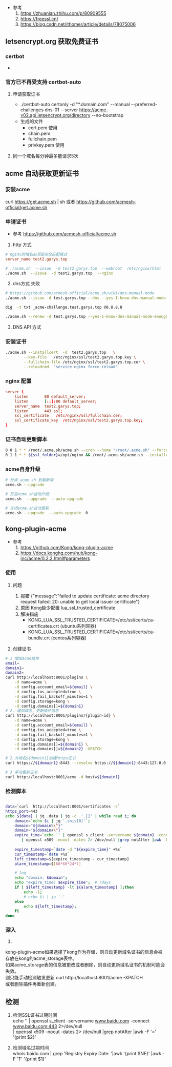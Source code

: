 
- 参考
    1. https://zhuanlan.zhihu.com/p/80909555
    2. https://freessl.cn/
    3. https://blog.csdn.net/ithomer/article/details/78075006


## letsencrypt.org 获取免费证书 
### certbot
- 
### 官方已不再受支持 certbot-auto
1. 申请获取证书
    - ./certbot-auto certonly -d "*.domain.com" --manual --preferred-challenges dns-01 --server https://acme-v02.api.letsencrypt.org/directory --no-bootstrap
    - 生成的文件
        - cert.pem 使用
        - chain.pem
        - fullchain.pem
        - privkey.pem 使用

2. 同一个域名每分钟最多能请求5次


## acme 自动获取更新证书
### 安装acme 
curl  https://get.acme.sh | sh
或者
https://github.com/acmesh-official/get.acme.sh

### 申请证书
- 参考 https://github.com/acmesh-official/acme.sh
1. http 方式
```conf
# nginx的域名必须是完全匹配模式
server_name test2.garys.top
```
```bash
# ./acme.sh  --issue  -d test2.garys.top  --webroot  /etc/nginx/html
./acme.sh  --issue  -d test2.garys.top  --nginx
```
2. dns方式 失败
```bash
# https://github.com/acmesh-official/acme.sh/wiki/dns-manual-mode
./acme.sh --issue -d test.garys.top --dns --yes-I-know-dns-manual-mode-enough-go-ahead-please

dig  -t txt _acme-challenge.test.garys.top @8.8.8.8

./acme.sh --renew -d test.garys.top --yes-I-know-dns-manual-mode-enough-go-ahead-please
```

3. DNS API 方式

### 安装证书
```bash
./acme.sh --installcert  -d  test2.garys.top   \
        --key-file   /etc/nginx/ssl/test2.garys.top.key \
        --fullchain-file /etc/nginx/ssl/test2.garys.top.cer \
        --reloadcmd  "service nginx force-reload"
```

### nginx 配置
```conf
server {
    listen       80 default_server;
    listen       [::]:80 default_server;
    server_name  test2.garys.top;
    listen       443 ssl;
    ssl_certificate   /etc/nginx/ssl/fullchain.cer;
    ssl_certificate_key  /etc/nginx/ssl/test2.garys.top.key;
}
```

### 证书自动更新脚本
```bash
0 0 1 * * /root/.acme.sh/acme.sh --cron --home "/root/.acme.sh" --force
0 1 1 * * ${ssl_folder}=/opt/nginx && /root/.acme.sh/acme.sh --installcert  -d  garys.top --key-file   ${ssl_folder}/garys.top.key --fullchain-file ${ssl_folder}/garys.top.cer --reloadcmd  "nginx -s reload"
```

### acme自身升级
```bash
# 升级 acme.sh 到最新版
acme.sh --upgrade

# 开启acme.sh自动升级:
acme.sh  --upgrade  --auto-upgrade

# 关闭acme.sh自动更新
acme.sh --upgrade  --auto-upgrade  0
```

## kong-plugin-acme
- 参考
    1. https://github.com/Kong/kong-plugin-acme
    2. https://docs.konghq.com/hub/kong-inc/acme/0.2.2.html#parameters

### 使用
1. 问题
    1. 报错 {"message":"failed to update certificate: acme directory request failed: 20: unable to get local issuer certificate"}
    2. 原因 Kong缺少配置 lua_ssl_trusted_certificate
    3. 解决措施
        - KONG_LUA_SSL_TRUSTED_CERTIFICATE=/etc/ssl/certs/ca-certificates.crt (ubuntu系列容器)
        - KONG_LUA_SSL_TRUSTED_CERTIFICATE=/etc/ssl/certs/ca-bundle.crt (centos系列容器)

2. 创建证书
```bash
# 1 增加acme插件
email=
domain1=
domain2=
curl http://localhost:8001/plugins \
    -d name=acme \
    -d config.account_email=${email} \
    -d config.tos_accepted=true \
    -d config.fail_backoff_minutes=1 \
    -d config.storage=kong \
    -d config.domains[]=${domain1}
# 2. 增加域名，更新插件信息
curl http://localhost:8001/plugins/{plugin-id} \
    -d name=acme \
    -d config.account_email=${email} \
    -d config.tos_accepted=true \
    -d config.fail_backoff_minutes=1 \
    -d config.storage=kong \
    -d config.domains[]=${domain1} \
    -d config.domains[]=${domain2} -XPATCH

# 2 为域名${domain1}创建https证书
curl https://${domain1}:8443 --resolve https://${domain1}:8443:127.0.0.1 -vk

# 3 手动更新证书
curl http://localhost:8001/acme -d host=${domain1}
```

### 检测脚本
```bash

data=`curl  http://localhost:8001/certificates -s`
https_port=443
echo ${data} | jq .data | jq -c  '.[]' | while read i; do
    domain=`echo $i | jq '.snis[0]'`;
    domain="${domain%\"}"
    domain="${domain#\"}"
    expire_time=`echo '' | openssl s_client -servername ${domain} -connect ${domain}:${https_port} 2>/dev/null \
       | openssl x509 -noout -dates 2> /dev/null |grep notAfter |awk -F '=' '{print $2}'`
    
    expire_timestamp=`date -d "${expire_time}" +%s`
    cur_timestamp=`date +%s`
    left_timestamp=$[expire_timestamp - cur_timestamp]
    alarm_timestamp=$[60*60*24*7]

    # log
    echo "domain: $domain";
    echo "expire_time: $expire_time";  # 7days
    if [ ${left_timestamp} -lt ${alarm_timestamp} ];then 
        echo -1;
        # echo $i | jq '.'
    else 
        echo ${left_timestamp};
    fi
done
```

### 深入
1. 
kong-plugin-acme如果选择了kong作为存储，则自动更新域名证书的信息会被存放在kong的acme_storage表中。  
如果acme_storage表的信息被更改或者删除，则自动更新域名证书的机制可能会失效。  
则只能手动检测触发更新 curl http://localhost:8001/acme -XPATCH  
或者删除插件再重新创建。  

## 检测
1. 检测SSL证书过期时间  
echo '' | openssl s_client -servername www.baidu.com -connect www.baidu.com:443 2>/dev/null \
       | openssl x509 -noout -dates 2> /dev/null |grep notAfter |awk -F '=' '{print $2}'

2. 检测域名过期时间  
whois baidu.com | grep 'Registry Expiry Date: '|awk '{print $NF}' |awk -F 'T' '{print $1}'
